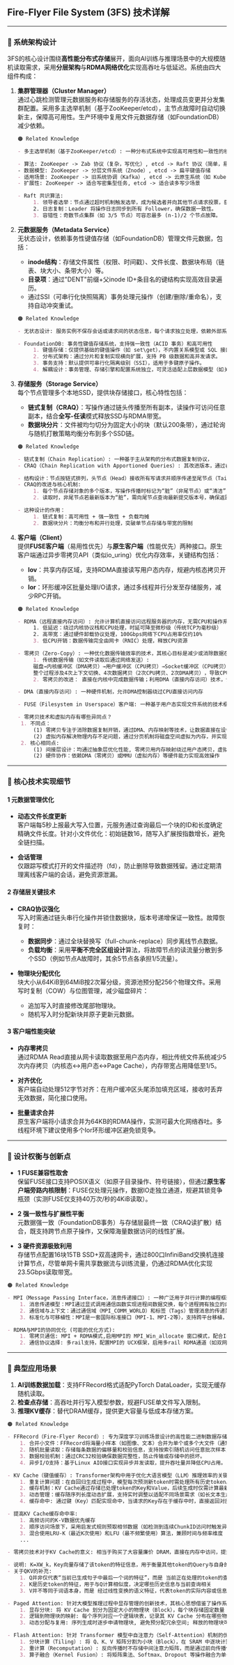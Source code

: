 ## Fire-Flyer File System (3FS) 技术详解

---

### 🍒 系统架构设计
3FS的核心设计围绕**高性能分布式存储**展开，面向AI训练与推理场景中的大规模随机读取需求，采用**分层架构**与**RDMA网络优化**实现高吞吐与低延迟。系统由四大组件构成：

1. **集群管理器（Cluster Manager）**  
   通过心跳检测管理元数据服务和存储服务的存活状态，处理成员变更并分发集群配置。采用多主选举机制（基于ZooKeeper/etcd），主节点故障时自动切换新主，保障高可用性。生产环境中复用文件元数据存储（如FoundationDB）减少依赖。

   ```markdown
   🟠 Related Knowledge

   - 多主选举机制（基于ZooKeeper/etcd）: 一种分布式系统中实现高可用性和一致性的核心方法，其核心逻辑是通过共识算法协调多个节点，动态选举主节点或允许并行多主运行

   - ​算法: ZooKeeper -> Zab 协议（复杂，写优化）, etcd -> Raft 协议（简单，易实现）
   ​- 数据模型: ZooKeeper -> 分层文件系统（Znode）, etcd -> 扁平键值存储
   - ​适用场景: ZooKeeper -> 旧系统协调（Kafka）, etcd -> 云原生系统（如 Kubernetes）
   - ​扩展性: ZooKeeper -> 适合写密集型任务, etcd -> 适合读多写少场景

   - Raft 共识算法​: 
        1. ​领导者选举：节点通过超时机制触发选举，成为候选者并向其他节点请求投票，获得多数票后成为 Leader。
        ​2. 日志复制：Leader 将操作日志同步到所有 Follower，确保数据一致性。
        3. ​容错性：奇数节点集群（如 3/5 节点）可容忍最多 (n-1)/2 个节点故障。
   ```

2. **元数据服务（Metadata Service）**  
   无状态设计，依赖事务性键值存储（如FoundationDB）管理文件元数据，包括：
   - **inode结构**：存储文件属性（权限、时间戳）、文件长度、数据块布局（链表、块大小、条带大小）等。
   - **目录项**：通过"DENT"前缀+父inode ID+条目名的键结构实现高效目录遍历。
   - 通过SSI（可串行化快照隔离）事务处理元操作（创建/删除/重命名），支持自动冲突重试。

   ```markdown
   🟠 Related Knowledge

   - 无状态设计: 服务实例不保存会话或请求间的状态信息，每个请求独立处理，依赖外部系统（如事务性键值存储）管理数据 

   - FoundationDB: 事务性键值存储系统，支持强一致性（ACID 事务）和高可用性
        1. 键值存储：仅提供基础的键值操作（如 set\get），不内置关系模型或 SQL 接口。  
        2. 分布式架构：通过分片和复制实现横向扩展，支持 PB 级数据和高并发请求。  
        3. 事务支持：默认提供可串行化隔离级别（SSI），适用于多键原子操作。  
        4. 解耦设计：事务管理、存储引擎和配置系统独立，可灵活适配上层数据模型（如关系型、图数据库等）。  
   ```

3. **存储服务（Storage Service）**  
   每个节点管理多个本地SSD，提供块存储接口，核心特性包括：
   - **链式复制（CRAQ）**：写操作通过链头传播至所有副本，读操作可访问任意副本，结合**全写-任读**模式释放SSD与RDMA带宽。
   - **数据块分片**：文件被均匀切分为固定大小的块（默认200条带），通过轮询与随机打散策略均衡分布到多个SSD链。

   ```markdown
   🟠 Related Knowledge

   - 链式复制（Chain Replication）: 一种基于主从架构的分布式数据复制协议，
   - CRAQ（Chain Replication with Apportioned Queries）: 其改进版本，通过在强一致性基础上优化读取吞吐量
   
   - 结构设计：节点按链式排列，头节点（Head）接收所有写请求并顺序传递至尾节点（Tail）；尾节点处理所有读请求，确保读取的是已提交的最新数据
   - CRAQ的改进与核心机制: 
        1. 每个节点存储对象的多个版本，写操作传播时标记为“脏”（非尾节点）或“清洁”（尾节点），尾节点确认后反向通知链上节点更新为清洁版本。
        2. 读取时，非尾节点若最新版本为“脏”，需向尾节点查询最新提交版本号，确保返回强一致性的数据。

   - 这种设计的作用：
        1. 链式复制：高可用性 + 强一致性 + 负载均摊
        2. 数据块分片：均衡分布和并行处理，突破单节点存储与带宽的限制
   ```

4. **客户端（Client）**  
   提供**FUSE客户端**（易用性优先）与**原生客户端**（性能优先）两种接口。原生客户端通过异步零拷贝API（类似io_uring）优化内存效率，关键结构包括：
   - **Iov**：共享内存区域，支持RDMA直接读写用户态内存，规避内核态拷贝开销。
   - **Ior**：环形缓冲区批量处理I/O请求，通过多线程并行分发至存储服务，减少RPC开销。

   ```markdown
   🟠 Related Knowledge

   - RDMA（远程直接内存访问）: 允许计算机直接访问远程服务器的内存，无需CPU和操作系统介入，实现数据在内存间的零拷贝传输
        ​1. 低延迟：绕过内核协议栈和CPU处理，时延可降至微秒级（传统TCP为毫秒级）
        ​2. 高带宽：通过硬件卸载协议处理，100Gbps网络下CPU占用率仅约10%
        3. ​低CPU开销：数据传输完全由网卡（RNIC）处理，释放CPU资源

   - 零拷贝（Zero-Copy）: 一种优化数据传输效率的技术，其核心目标是减少或消除数据在内存中的冗余拷贝次数，从而降低CPU和内存的开销
        1. 传统数据传输（如文件读取后通过网络发送）: 
        磁盘→内核缓冲区（DMA拷贝）→用户缓冲区（CPU拷贝）→Socket缓冲区（CPU拷贝）→网卡（DMA拷贝）
        整个过程涉及4次上下文切换、4次数据拷贝（2次CPU拷贝、2次DMA拷贝）​，导致CPU资源浪费和延迟增加
        2. ​零拷贝的改进： 直接在内核中完成数据传输；利用DMA（直接内存访问）技术，让硬件设备直接操作内存，减少CPU干预

   - DMA（直接内存访问）: 一种硬件机制，允许DMA控制器绕过CPU直接访问内存

   - FUSE（Filesystem in Userspace）客户端: 一种基于用户态实现文件系统的技术框架，其核心目标是通过用户空间程序替代传统内核模块的开发模式，使开发者能够在不修改内核代码的情况下快速构建自定义文件系统

   - 零拷贝技术和虚拟内存有哪些异同点？
    1. 不同点：
        (1) 零拷贝专注于消除数据复制开销，通过DMA、内存映射等技术，让数据直接在设备与内存或内存之间传输，避免CPU参与冗余拷贝（如传统I/O中的用户态与内核态拷贝）。
        (2) ​虚拟内存解决物理内存不足问题，通过分页机制将磁盘空间虚拟为内存，并实现进程间的内存隔离，使程序认为拥有连续地址空间。
    2. 核心相同点:
        (1) 间接层设计：均通过抽象层优化性能, 零拷贝用内存映射绕过用户态拷贝，虚拟内存用分页机制抽象物理内存
        (2) 硬件协作：依赖DMA（零拷贝）或MMU（虚拟内存）等硬件能力实现高效操作
   ```

---

### 🍒 核心技术实现细节
#### 1 元数据管理优化
- **动态文件长度更新**  
  客户端每5秒上报最大写入位置，元服务通过查询最后一个块的ID和长度确定精确文件长度。针对小文件优化：初始链数16，随写入扩展按指数增长，避免全链扫描。

- **会话管理**  
  仅跟踪写模式打开的文件描述符（fd），防止删除导致数据残留。通过定期清理离线客户端的会话，避免资源泄漏。

#### 2 存储层关键技术
- **CRAQ协议强化**  
  写入时需通过链头串行化操作并锁住数据块，版本号递增保证一致性。故障恢复时：
  - **数据同步**：通过全块替换写（full-chunk-replace）同步离线节点数据。
  - **负载均衡**：采用**平衡不完全区组设计**算法，将故障节点的读流量分散到多个SSD（例如节点A故障时，其余5节点各承担1/5流量）。

- **物理块分配优化**  
  块大小从64KiB到64MiB按2次幂分级，资源池预分配256个物理文件。采用写时复制（COW）与位图管理，减少磁盘碎片：
  - 追加写入时直接修改尾部物理块。
  - 随机写入时分配新块并原子更新元数据。

#### 3 客户端性能突破
- **内存零拷贝**  
  通过RDMA Read直接从网卡读取数据至用户态内存，相比传统文件系统减少5次内存拷贝（内核态↔用户态↔Page Cache），内存带宽占用降低至1/5。

- **对齐优化**  
  客户端自动处理512字节对齐：在用户缓冲区头尾添加填充区域，接收时丢弃无效数据，简化接口使用。

- **批量请求合并**  
  原生客户端将小请求合并为64KB的RDMA操作，实测可最大化网络吞吐。多线程环境下建议使用多个Ior环形缓冲区避免锁竞争。

---

### 🍒 设计权衡与创新点
- **1 FUSE兼容性取舍**  
  保留FUSE接口支持POSIX语义（如原子目录操作、符号链接），但通过**原生客户端旁路内核限制**：FUSE仅处理元操作，数据IO走独立通道，规避其锁竞争瓶颈（实测FUSE仅支持40万次/秒的4KiB读取）。

- **2 强一致性与扩展性平衡**  
  元数据强一致（FoundationDB事务）与存储层最终一致（CRAQ读扩散）结合，既支持跨节点原子操作，又保障海量数据访问的线性扩展。

- **3 硬件资源极致利用**  
  存储节点配置16块15TB SSD+双高速网卡，通过800口InfiniBand交换机连接计算节点，尽管单网卡需共享数据流与训练流量，仍通过RDMA优化实现23.5Gbps读取带宽。

```markdown
🟠 Related Knowledge

- MPI（Message Passing Interface，消息传递接口）: 一种广泛用于并行计算的编程框架，尤其适用于分布式内存系统
    1. ​消息传递模型：MPI通过显式调用通信函数实现进程间数据交换，每个进程拥有独立的内存空间。这种模型支持点对点通信（如MPI_Send/MPI_Recv）和集合通信（如MPI_Bcast广播、MPI_Reduce归约）。
    2. ​通信域与上下文：通过通信域（MPI_COMM_WORLD）和标签（Tags）管理消息的传递范围和类型，确保通信隔离与安全性。
    3. ​标准化与可移植性：MPI是一套国际标准接口（MPI-1、MPI-2等），支持跨平台移植，可在异构网络、超级计算机和集群中运行

- RDMA与MPI的协同优化 (可能的优化方式):
    1. ​零拷贝通信​: MPI + RDMA模式,启用MPI的 MPI_Win_allocate 窗口模式，配合InfiniBand Verbs API（如 ibv_post_send），实现存储节点内存与计算节点GPU显存间的直接数据传输
    2. 通信协议选择: 多rail支持，配置MPI的 ​UCX框架，启用多rail RDMA通道（如双网卡各绑定一个UCX context），实现通信带宽叠加（23.5Gbps → 理论双卡峰值40Gbps）
```

---

### 🍒 典型应用场景
1. **AI训练数据加载**：支持FFRecord格式适配PyTorch DataLoader，实现无缓存随机读取。
2. **检查点存储**：高吞吐并行写入模型参数，规避FUSE单文件写入限制。
3. **推理KV缓存**：替代DRAM缓存，提供更大容量与低成本存储方案。

```markdown
🟠 Related Knowledge

- FFRecord（Fire-Flyer Record）: 专为深度学习训练场景设计的高性能二进制数据存储格式，由幻方AI开发，旨在优化大规模数据集的读取效率，尤其适配其自研的3FS高速文件系统
    1. 合并小文件：FFRecord将海量小样本（如图像、文本）合并为单个或多个大文件（通常≥256MB），减少文件系统频繁开闭小文件的性能损耗。
    2. ​随机批量读取：存储每条数据的偏移量和校验信息，支持按索引随机访问任意批次样本，避免传统顺序读取的局限性。（合并的大文件内部的偏移量）
    3. ​数据校验机制：通过CRC32校验确保数据完整性，防止传输或存储中的损坏。
    4. ​异步I/O支持：基于Linux AIO接口实现异步并发读取，提升吞吐量并降低CPU占用。

- KV Cache（键值缓存）: Transformer架构中用于优化大语言模型（LLM）推理效率的关键技术，其核心是通过缓存历史计算中的Key和Value矩阵，避免自回归生成过程中的重复计算，从而显著提升推理速度并降低资源消耗
    1. 重复计算问题：在自回归生成过程中，模型每次预测新token时需处理所有历史token。若不缓存，每次需重新计算全部Key和Value矩阵，导致计算复杂度为O(n^2)。
    2. ​缓存机制：KV Cache通过存储已处理token的Key和Value，后续生成时仅需计算最新token的Query，并与缓存中的Key、Value进行注意力计算，复杂度降至O(n)。
    3. ​动态管理：缓存随序列长度动态扩展，支持实时调整以适配不同场景需求（如长文本生成或多轮对话）
    4. 缓存命中: 通过键（Key）匹配实现命中，当请求的Key存在于缓存中时，直接返回对应的Value

- 提高KV Cache缓存命中率: 
    1. 高频访问的K-V数据优先缓存
    2. 顺序访问场景下，采用启发式规则预取相邻数据（如检测到连续ChunkID访问时触发异步预取）
    3. 混合使用LRU-K（最近K次使用）和LFU（最不频繁使用）算法，兼顾时间与频率维度
    ...

- 零拷贝技术对于KV Cache的意义: 相当于购买了大容量廉价 DRAM，直接在内存中访问，提升缓存命中率

- 说明: K=XW_k，Key向量存储了该token的特征信息，用于衡量其他token的Query与自身的相关性
- 关于QKV的补充: 
    1. Q并非仅代表“当前已生成句子中最后一个词的特征”，而是 当前正在处理的token的查询需求。在自回归推理中（如生成文本时），每个新token的Q由当前token的信息生成，用于向历史序列“提问”以确定哪些部分需要关注。
    2. K是历史token的特征，用于与Q计算相似度，决定哪些历史信息与当前查询相关
    3. V并不等同于词语本身，而是 经过线性变换的语义特征，代表token的实际内容或信息

- Paged Attention: 针对大模型推理过程中显存管理的创新技术，其核心思想借鉴了操作系统的分页内存管理机制，旨在解决传统 KV Cache 分配方式导致的显存碎片问题
    1. ​显存分块​: 将 KV Cache 划分为固定大小的物理块（Block），每个块存储固定数量 tokens 的键值向量（例如 16 tokens/block）。块之间在物理显存中无需连续，仅通过逻辑块表（Block Table）映射管理。
    2. ​逻辑到物理块的映射​: 每个序列对应一个逻辑块表，记录其 KV Cache 分布在哪些物理块中。例如，一个长序列可能占用多个物理块，而这些块可分散在显存的不同位置。
    3. ​动态分配与复用: 序列生成时逐步申请物理块, 避免预分配冗余空间; 释放的物理块可被其他请求复用

- Flash Attention: 针对 Transformer 模型中自注意力（Self-Attention）机制的优化方法，通过减少显存占用和提升计算效率，解决了传统注意力机制在处理长序列时的性能瓶颈
    1. 分块计算（Tiling）​: 将 Q、K、V 矩阵分割为小块（Block），在 SRAM 中逐块计算局部注意力，避免一次性加载完整矩阵到显存。显存占用从 O(n^2) 降至 O(n)。
    2. 重计算（Recomputation）: 反向传播时不存储中间注意力矩阵，而是通过前向传播保存的 Softmax 归一化因子（如最大值、求和值）重新计算梯度，以计算换显存。
    3. 算子融合（Kernel Fusion）​​: 将矩阵乘法、Softmax、Dropout 等操作融合为单一 GPU 内核（Kernel），减少内存读写次数。
```